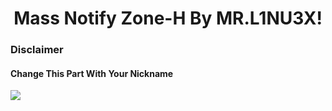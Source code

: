 <h1 align="center">Mass Notify Zone-H By MR.L1NU3X</a>!</h1>

### Disclaimer
#### Change This Part With Your Nickname
<img src="Change This.png"></img>
